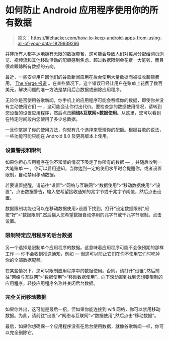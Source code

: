 # 如何防止 Android 应用程序使用你的所有数据

> 原文：<https://lifehacker.com/how-to-keep-android-apps-from-using-all-of-your-data-1829939266>

并非所有人都幸运地拥有无限的数据套餐，这可能会导致人们对每月分配给网页浏览、视频流和其他移动活动的配额感到焦虑。超过数据限制会花费一大笔钱，而且很难跟踪所有数据的去向。



最近，一些安卓用户因他们的谷歌新闻应用在后台使用大量数据而被征收超额费用， [The Verge 报道](https://www.theverge.com/2018/10/22/18011028/google-news-app-bug-background-data-overage-charge) 。在某些情况下，这个错误已经让用户在账单上花费了数百美元，解决问题的唯一方法是禁用后台数据或删除应用程序。

无论你是否使用谷歌新闻，你手机上的应用程序可能会吞噬你的数据，即使你并没有主动使用它们 — ，这可能会让你付出代价。要检查您的数据使用情况，请转到您设备的设置应用程序，然后点击**网络&互联网>数据使用**。从这里，您可以看到在特定时间段内您使用了多少总数据。

一旦你掌握了你的使用方法，你就有几个选择来管理你的配额。根据谷歌的说法，一些功能可能只能在 Android 8.0 及更高版本上使用。

### 设置警报和限制

如果你担心应用程序在你不知情的情况下吸走了你所有的数据 — ，并随后收到一大笔账单 — ，你可以启用通知，当你达到一定的使用水平时会提醒你，或者设置限制，自动禁用移动数据。

若要设置提醒，请前往“设置”>“网络与互联网”>“数据使用”>“移动数据使用”>“设置”。点击数据警告，输入您希望接收通知的兆字节或千兆字节阈值，然后点击设置。

数据限制功能也可以在移动数据使用>设置下找到。打开“设定数据限制”,轻按“好”>“数据限制”,然后输入您希望数据自动停用的兆字节或千兆字节限制。点击设置。

### 限制特定应用程序的后台数据

另一个选择是限制单个应用程序的数据。这意味着应用程序可能不会像预期的那样工作 — 你不会收到推送通知，例如 — 但这可以防止它们在你不使用它们时吃掉你的全部数据配额。

在某些情况下，您可以限制应用程序中的数据使用。否则，请打开“设置”,然后前往“网络与互联网”>“数据使用”>“移动数据使用”。向下滚动直到找到您想要限制的应用程序，轻按应用程序名称并关闭后台数据。

### 完全关闭移动数据

如果你外出，这可能是最后一招，但如果你能连接到 wifi 网络，你可以禁用移动数据。为此，请前往“设置”>“网络与互联网”>“数据使用”,然后点击“移动数据”。

最后，如果你想确保一个应用程序没有在后台使用数据，就像谷歌新闻一样，你可以完全删除它。
